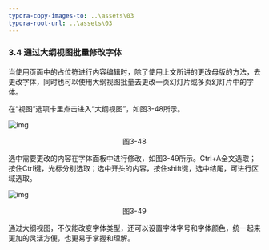 ```yaml
---
typora-copy-images-to: ..\assets\03
typora-root-url: ..\assets\03
---
```


### 3.4  通过大纲视图批量修改字体

当使用页面中的占位符进行内容编辑时，除了使用上文所讲的更改母版的方法，去更改字体，同时也可以使用大纲视图批量去更改一页幻灯片或多页幻灯片中的字体。

在“视图”选项卡里点击进入“大纲视图”，如图3-48所示。

![img](/image060.png)

<center>图3-48</center>

选中需要更改的内容在字体面板中进行修改，如图3-49所示。Ctrl+A全文选取；按住Ctrl键，光标分别选取；选中开头的内容，按住shift键，选中结尾，可进行区域选取。

![img](/image061.png)

<center>图3-49</center>

通过大纲视图，不仅能改变字体类型，还可以设置字体字号和字体颜色，统一起来更加的灵活方便，也更易于掌握和理解。

